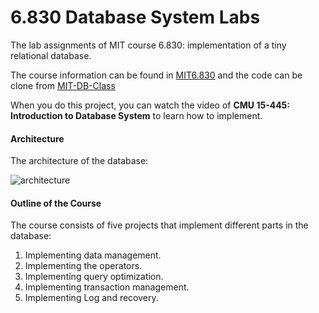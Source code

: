 6.830 Database System Labs
=========

The lab assignments of MIT course 6.830: implementation of a tiny relational database.

The course information can be found in [MIT6.830](https://ocw.mit.edu/courses/electrical-engineering-and-computer-science/6-830-database-systems-fall-2010/assignments/) and the code can be clone from [MIT-DB-Class](https://github.com/MIT-DB-Class/course-info-2018)

When you do this project, you can watch the video of **CMU 15-445: Introduction to Database System** to learn how to implement.
#### Architecture

The architecture of the database:

![architecture](E:\Repository\SimpleDatabase\architecture.jpg)

#### Outline of the Course

The course consists of five projects that implement different parts in the database:

1. Implementing data management.
2. Implementing the operators.
3. Implementing query optimization.
4. Implementing transaction management.
5. Implementing Log and recovery.

